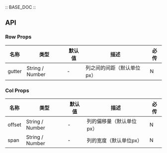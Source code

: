 :: BASE_DOC ::

## API


### Row Props

名称 | 类型 | 默认值 | 描述 | 必传
-- | -- | -- | -- | --
gutter | String / Number | - | 列之间的间距（默认单位px） | N


### Col Props

名称 | 类型 | 默认值 | 描述 | 必传
-- | -- | -- | -- | --
offset | String / Number | - | 列的偏移量（默认单位px） | N
span | String / Number | - | 列的宽度（默认单位px） | N
